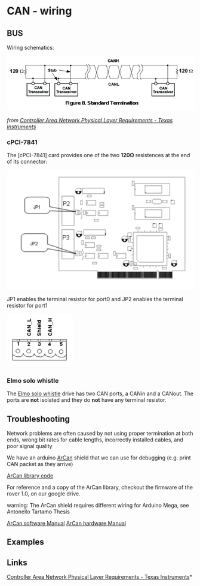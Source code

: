 # CAN - wiring

## BUS

Wiring schematics:

![can wiring](/uploads/can-wiring.png)

*from [Controller Area Network Physical Layer Requirements - Texas Instruments](http://www.ti.com/lit/an/slla270/slla270.pdf)*

### cPCI-7841

The [cPCI-7841] card provides one of the two **120Ω** resistences at the end of its connector:

![cpci-7841-resistor](/uploads/can-wiring-cpci7841-jumpers.png)

JP1 enables the terminal resistor for port0 and JP2 enables the terminal resistor for port1

![cpci-7841-connectors](/uploads/can-wiring-cpci7841-connector.png)

### Elmo solo whistle

The [Elmo solo whistle](elmo_solo_whistle.md) drive has two CAN ports, a CANin and a CANout. The ports are **not** isolated and they do **not** have any terminal resistor.


## Troubleshooting

Network problems are often caused by not using proper termination at both ends, wrong bit rates for cable lengths,
incorrectly installed cables, and poor signal quality

We have an arduino [ArCan](http://www.arcan.es/) shield that we can use for debugging (e.g. print CAN packet as they arrive)

[ArCan library code](http://forja.rediris.es/frs/download.php/1222/ArCan_v1.00.tar.gz)

For reference and a copy of the ArCan library, checkout the firmware of the rover 1.0, on our google drive.

warning: The ArCan shield requires different wiring for Arduino Mega, see Antonello Tartamo Thesis

[ArCan software Manual](https://forja.rediris.es/docman/view.php/443/847/Manual%20Software_A5_v2.pdf)
[ArCan hardware Manual](https://forja.rediris.es/docman/view.php/443/846/Manual%20Hardware_A5_v4.pdf)

## Examples

[](https://www.youtube.com/watch?v=f5lvxXVYxKY)

## Links

[Controller Area Network Physical Layer Requirements - Texas Instruments](http://www.ti.com/lit/an/slla270/slla270.pdf)*

